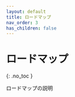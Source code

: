 ```yaml
---
layout: default
title: ロードマップ
nav_order: 3
has_children: false
---
```


# ロードマップ
{: .no_toc }

ロードマップの説明
